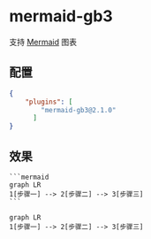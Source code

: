 # mermaid-gb3

支持 [Mermaid](https://www.yuque.com/gendloop/learningnotes/mermaid-guide) 图表

## 配置

```json
{
    "plugins": [
        "mermaid-gb3@2.1.0"
      ]
}
```

## 效果

````plain_text
```mermaid
graph LR
1[步骤一] --> 2[步骤二] --> 3[步骤三]
```
````

```mermaid
graph LR
1[步骤一] --> 2[步骤二] --> 3[步骤三]
```
